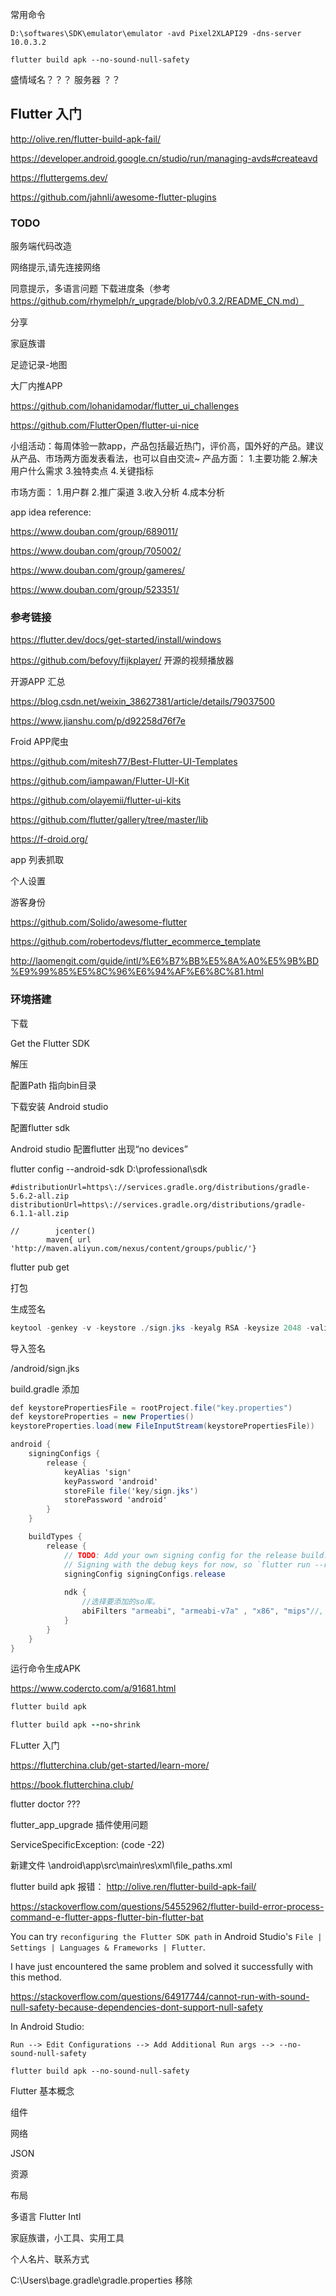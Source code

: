 常用命令

```
D:\softwares\SDK\emulator\emulator -avd Pixel2XLAPI29 -dns-server 10.0.3.2

flutter build apk --no-sound-null-safety

```
盛情域名？？？
服务器 ？？


## Flutter 入门

http://olive.ren/flutter-build-apk-fail/

https://developer.android.google.cn/studio/run/managing-avds#createavd

https://fluttergems.dev/

https://github.com/jahnli/awesome-flutter-plugins

### TODO

服务端代码改造

网络提示,请先连接网络 

同意提示，多语言问题
下载进度条（参考 https://github.com/rhymelph/r_upgrade/blob/v0.3.2/README_CN.md）

分享

家庭族谱

足迹记录-地图

大厂内推APP

https://github.com/lohanidamodar/flutter_ui_challenges



https://github.com/FlutterOpen/flutter-ui-nice





小组活动：每周体验一款app，产品包括最近热门，评价高，国外好的产品。建议从产品、市场两方面发表看法，也可以自由交流~
产品方面：
1.主要功能
2.解决用户什么需求
3.独特卖点
4.关键指标

市场方面：
1.用户群
2.推广渠道
3.收入分析
4.成本分析



app idea reference:

https://www.douban.com/group/689011/

https://www.douban.com/group/705002/

https://www.douban.com/group/gameres/

https://www.douban.com/group/523351/


### 参考链接

https://flutter.dev/docs/get-started/install/windows

https://github.com/befovy/fijkplayer/ 开源的视频播放器

开源APP 汇总

https://blog.csdn.net/weixin_38627381/article/details/79037500

https://www.jianshu.com/p/d92258d76f7e

Froid APP爬虫



https://github.com/mitesh77/Best-Flutter-UI-Templates

https://github.com/iampawan/Flutter-UI-Kit

https://github.com/olayemii/flutter-ui-kits

https://github.com/flutter/gallery/tree/master/lib


https://f-droid.org/

app 列表抓取

个人设置

游客身份



https://github.com/Solido/awesome-flutter

https://github.com/robertodevs/flutter_ecommerce_template

http://laomengit.com/guide/intl/%E6%B7%BB%E5%8A%A0%E5%9B%BD%E9%99%85%E5%8C%96%E6%94%AF%E6%8C%81.html




### 环境搭建

下载

Get the Flutter SDK

解压

配置Path 指向bin目录

下载安装 Android studio

配置flutter sdk

Android studio 配置flutter 出现“no devices”

flutter config --android-sdk D:\professional\sdk

```
#distributionUrl=https\://services.gradle.org/distributions/gradle-5.6.2-all.zip
distributionUrl=https\://services.gradle.org/distributions/gradle-6.1.1-all.zip
```



```
//        jcenter()
        maven{ url 'http://maven.aliyun.com/nexus/content/groups/public/'}
```



flutter pub get

打包

生成签名

```csharp
keytool -genkey -v -keystore ./sign.jks -keyalg RSA -keysize 2048 -validity 10000 -alias sign
```

导入签名

/android/sign.jks



build.gradle 添加

```csharp
def keystorePropertiesFile = rootProject.file("key.properties")
def keystoreProperties = new Properties()
keystoreProperties.load(new FileInputStream(keystorePropertiesFile))

android {
    signingConfigs {
        release {
            keyAlias 'sign'
            keyPassword 'android'
            storeFile file('key/sign.jks')
            storePassword 'android'
        }
    }

    buildTypes {
        release {
            // TODO: Add your own signing config for the release build.
            // Signing with the debug keys for now, so `flutter run --release` works.
            signingConfig signingConfigs.release
                
            ndk {
                //选择要添加的so库。
                abiFilters "armeabi", "armeabi-v7a" , "x86", "mips"//, "x86", "mips"
            }
        }
    }
}
```



运行命令生成APK

https://www.codercto.com/a/91681.html



```ruby
flutter build apk

flutter build apk --no-shrink
```



FLutter 入门

https://flutterchina.club/get-started/learn-more/

https://book.flutterchina.club/

flutter doctor ???

flutter_app_upgrade 插件使用问题

ServiceSpecificException: (code -22)

新建文件 \android\app\src\main\res\xml\file_paths.xml

flutter build apk 报错：
http://olive.ren/flutter-build-apk-fail/



https://stackoverflow.com/questions/54552962/flutter-build-error-process-command-e-flutter-apps-flutter-bin-flutter-bat

You can try `reconfiguring the Flutter SDK path` in Android Studio's `File | Settings | Languages & Frameworks | Flutter`.

I have just encountered the same problem and solved it successfully with this method.



https://stackoverflow.com/questions/64917744/cannot-run-with-sound-null-safety-because-dependencies-dont-support-null-safety

In Android Studio:

```
Run --> Edit Configurations --> Add Additional Run args --> --no-sound-null-safety
```



```
flutter build apk --no-sound-null-safety
```



Flutter 基本概念

组件

网络

JSON

资源

布局

多语言 Flutter Intl

家庭族谱，小工具、实用工具

个人名片、联系方式

C:\Users\bage\.gradle\gradle.properties
移除

